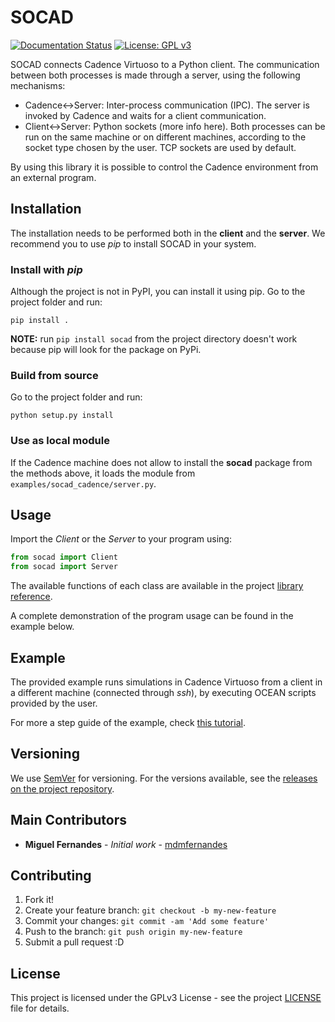 # SOCAD

[![Documentation Status](https://readthedocs.org/projects/socad/badge/?version=latest)](https://socad.readthedocs.io/en/latest/?badge=latest)
[![License: GPL v3](https://img.shields.io/badge/License-GPL%20v3-blue.svg)](https://www.gnu.org/licenses/gpl-3.0)

SOCAD connects Cadence Virtuoso to a Python client. The communication between both processes is made through a server, using the following mechanisms:

* Cadence<->Server: Inter-process communication (IPC). The server is invoked by Cadence and waits for a client communication.
* Client<->Server: Python sockets (more info here). Both processes can be run on the same machine or on different machines, according to the socket type chosen by the user. TCP sockets are used by default.

By using this library it is possible to control the Cadence environment from an external program.

## Installation

The installation needs to be performed both in the **client** and the **server**. We recommend you to use *pip* to install SOCAD in your system.

### Install with *pip*

Although the project is not in PyPI, you can install it using pip. Go to the project folder and run:

```shell
pip install .
```

**NOTE:** run `pip install socad` from the project directory doesn't work because pip will look for the package on PyPi.

### Build from source

Go to the project folder and run:

```shell
python setup.py install
```

### Use as local module

If the Cadence machine does not allow to install the **socad** package from the methods above, it loads the module from `examples/socad_cadence/server.py`.

## Usage

Import the *Client* or the *Server* to your program using:

```python
from socad import Client
from socad import Server
```

The available functions of each class are available in the project [library reference](https://socad.readthedocs.io/en/latest/api/index.html).

A complete demonstration of the program usage can be found in the example below.

## Example

The provided example runs simulations in Cadence Virtuoso from a client in a different machine (connected through *ssh*), by executing OCEAN scripts provided by the user.

For more a step guide of the example, check [this tutorial](https://socad.readthedocs.io/en/latest/tutorials/common_source.html).

## Versioning

We use [SemVer](http://semver.org/) for versioning. For the versions available, see the [releases on the project repository](https://github.com/mdmfernandes/socad/releases/).

## Main Contributors

* **Miguel Fernandes** - *Initial work* - [mdmfernandes](https://github.com/mdmfernandes)

## Contributing

1. Fork it!
2. Create your feature branch: `git checkout -b my-new-feature`
3. Commit your changes: `git commit -am 'Add some feature'`
4. Push to the branch: `git push origin my-new-feature`
5. Submit a pull request :D

## License

This project is licensed under the GPLv3 License - see the project [LICENSE](https://github.com/mdmfernandes/socad/blob/master/LICENSE) file for details.
